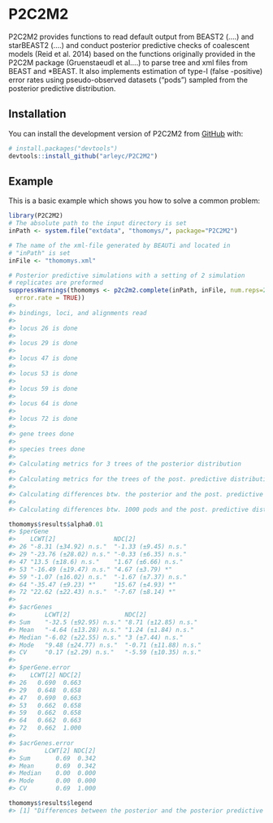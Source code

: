 
<!-- README.md is generated from README.Rmd. Please edit that file -->

# P2C2M2

<!-- badges: start -->
<!-- badges: end -->

P2C2M2 provides functions to read default output from BEAST2 (….) and
starBEAST2 (….) and conduct posterior predictive checks of coalescent
models (Reid et al. 2014) based on the functions originally provided in
the P2C2M package (Gruenstaeudl et al….) to parse tree and xml files
from BEAST and \*BEAST. It also implements estimation of type-I (false
-positive) error rates using pseudo-observed datasets (“pods”) sampled
from the posterior predictive distribution.

## Installation

You can install the development version of P2C2M2 from
[GitHub](https://github.com/) with:

``` r
# install.packages("devtools")
devtools::install_github("arleyc/P2C2M2")
```

## Example

This is a basic example which shows you how to solve a common problem:

``` r
library(P2C2M2)
# The absolute path to the input directory is set
inPath <- system.file("extdata", "thomomys/", package="P2C2M2")

# The name of the xml-file generated by BEAUTi and located in 
# "inPath" is set
inFile <- "thomomys.xml"

# Posterior predictive simulations with a setting of 2 simulation 
# replicates are preformed
suppressWarnings(thomomys <- p2c2m2.complete(inPath, inFile, num.reps=2, 
  error.rate = TRUE))
#> 
#> bindings, loci, and alignments read
#> 
#> locus 26 is done
#> 
#> locus 29 is done
#> 
#> locus 47 is done
#> 
#> locus 53 is done
#> 
#> locus 59 is done
#> 
#> locus 64 is done
#> 
#> locus 72 is done
#> 
#> gene trees done
#> 
#> species trees done
#> 
#> Calculating metrics for 3 trees of the posterior distribution
#> 
#> Calculating metrics for the trees of the post. predictive distribution
#> 
#> Calculating differences btw. the posterior and the post. predictive distribution
#> 
#> Calculating differences btw. 1000 pods and the post. predictive distribution to estimate error rates

thomomys$results$alpha0.01
#> $perGene
#>    LCWT[2]                NDC[2]              
#> 26 "-8.31 (±34.92) n.s."  "-1.33 (±9.45) n.s."
#> 29 "-23.76 (±28.02) n.s." "-0.33 (±6.35) n.s."
#> 47 "13.5 (±18.6) n.s."    "1.67 (±6.66) n.s." 
#> 53 "-16.49 (±19.47) n.s." "4.67 (±3.79) *"    
#> 59 "-1.07 (±16.02) n.s."  "-1.67 (±7.37) n.s."
#> 64 "-35.47 (±9.23) *"     "15.67 (±4.93) *"   
#> 72 "22.62 (±22.43) n.s."  "-7.67 (±8.14) *"   
#> 
#> $acrGenes
#>        LCWT[2]               NDC[2]               
#> Sum    "-32.5 (±92.95) n.s." "8.71 (±12.85) n.s." 
#> Mean   "-4.64 (±13.28) n.s." "1.24 (±1.84) n.s."  
#> Median "-6.02 (±22.55) n.s." "3 (±7.44) n.s."     
#> Mode   "9.48 (±24.77) n.s."  "-0.71 (±11.88) n.s."
#> CV     "0.17 (±2.29) n.s."   "-5.59 (±10.35) n.s."
#> 
#> $perGene.error
#>    LCWT[2] NDC[2]
#> 26   0.690  0.663
#> 29   0.648  0.658
#> 47   0.690  0.663
#> 53   0.662  0.658
#> 59   0.662  0.658
#> 64   0.662  0.663
#> 72   0.662  1.000
#> 
#> $acrGenes.error
#>        LCWT[2] NDC[2]
#> Sum       0.69  0.342
#> Mean      0.69  0.342
#> Median    0.00  0.000
#> Mode      0.00  0.000
#> CV        0.69  1.000

thomomys$results$legend
#> [1] "Differences between the posterior and the posterior predictive distributions per locus and across loci. Each cell contains the following information in said order: mean, standard deviation, significance level. Error rates (if estimated with option error.rate=TRUE) are based on differences between the pods and the posterior predictive distributions. Codes in square brackets indicate the number of tails. Alpha values are automatically adjusted for the number of tails."
```
